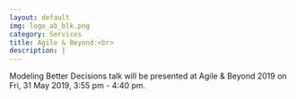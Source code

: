 ```yaml
---
layout: default
img: logo_ab_blk.png
category: Services
title: Agile & Beyond:<br>
description: |
---
```

  Modeling Better Decisions talk will be presented at Agile & Beyond 2019 on Fri, 31 May 2019, 3:55 pm - 4:40 pm.